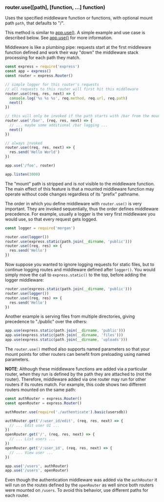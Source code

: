 <h3 id='router.use'>router.use([path], [function, ...] function)</h3>

Uses the specified middleware function or functions, with optional mount path `path`, that defaults to "/".

This method is similar to [app.use()](#app.use). A simple example and use case is described below.
See [app.use()](#app.use) for more information.

Middleware is like a plumbing pipe: requests start at the first middleware function defined
and work their way "down" the middleware stack processing for each path they match.

```js
const express = require('express')
const app = express()
const router = express.Router()

// simple logger for this router's requests
// all requests to this router will first hit this middleware
router.use((req, res, next) => {
  console.log('%s %s %s', req.method, req.url, req.path)
  next()
})

// this will only be invoked if the path starts with /bar from the mount point
router.use('/bar', (req, res, next) => {
  // ... maybe some additional /bar logging ...
  next()
})

// always invoked
router.use((req, res, next) => {
  res.send('Hello World')
})

app.use('/foo', router)

app.listen(3000)
```

The "mount" path is stripped and is _not_ visible to the middleware function.
The main effect of this feature is that a mounted middleware function may operate without
code changes regardless of its "prefix" pathname.

The order in which you define middleware with `router.use()` is very important.
They are invoked sequentially, thus the order defines middleware precedence. For example,
usually a logger is the very first middleware you would use, so that every request gets logged.

```js
const logger = require('morgan')

router.use(logger())
router.use(express.static(path.join(__dirname, 'public')))
router.use((req, res) => {
  res.send('Hello')
})
```

Now suppose you wanted to ignore logging requests for static files, but to continue
logging routes and middleware defined after `logger()`.  You would simply move the call to `express.static()` to the top,
before adding the logger middleware:

```js
router.use(express.static(path.join(__dirname, 'public')))
router.use(logger())
router.use((req, res) => {
  res.send('Hello')
})
```

Another example is serving files from multiple directories,
giving precedence to "./public" over the others:

```js
app.use(express.static(path.join(__dirname, 'public')))
app.use(express.static(path.join(__dirname, 'files')))
app.use(express.static(path.join(__dirname, 'uploads')))
```

The `router.use()` method also supports named parameters so that your mount points
for other routers can benefit from preloading using named parameters.

__NOTE__: Although these middleware functions are added via a particular router, _when_
they run is defined by the path they are attached to (not the router). Therefore,
middleware added via one router may run for other routers if its routes
match. For example, this code shows two different routers mounted on the same path:

```js
const authRouter = express.Router()
const openRouter = express.Router()

authRouter.use(require('./authenticate').basic(usersdb))

authRouter.get('/:user_id/edit', (req, res, next) => {
  // ... Edit user UI ...
})
openRouter.get('/', (req, res, next) => {
  // ... List users ...
})
openRouter.get('/:user_id', (req, res, next) => {
  // ... View user ...
})

app.use('/users', authRouter)
app.use('/users', openRouter)
```

Even though the authentication middleware was added via the `authRouter` it will run on the routes defined by the `openRouter` as well since both routers were mounted on `/users`.  To avoid this behavior, use different paths for each router.
